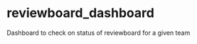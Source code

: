 reviewboard_dashboard
=====================

Dashboard to check on status of reviewboard for a given team
